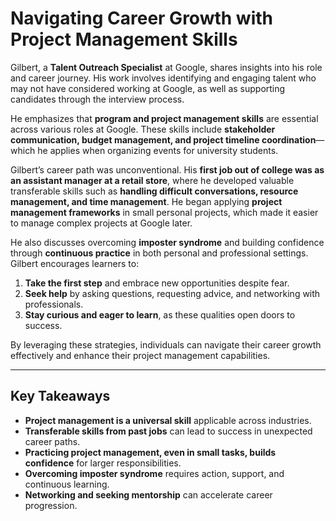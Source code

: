 # Navigating Career Growth with Project Management Skills

Gilbert, a **Talent Outreach Specialist** at Google, shares insights into his role and career journey. His work involves identifying and engaging talent who may not have considered working at Google, as well as supporting candidates through the interview process.

He emphasizes that **program and project management skills** are essential across various roles at Google. These skills include **stakeholder communication, budget management, and project timeline coordination**—which he applies when organizing events for university students.

Gilbert’s career path was unconventional. His **first job out of college was as an assistant manager at a retail store**, where he developed valuable transferable skills such as **handling difficult conversations, resource management, and time management**. He began applying **project management frameworks** in small personal projects, which made it easier to manage complex projects at Google later.

He also discusses overcoming **imposter syndrome** and building confidence through **continuous practice** in both personal and professional settings. Gilbert encourages learners to:

1. **Take the first step** and embrace new opportunities despite fear.
2. **Seek help** by asking questions, requesting advice, and networking with professionals.
3. **Stay curious and eager to learn**, as these qualities open doors to success.

By leveraging these strategies, individuals can navigate their career growth effectively and enhance their project management capabilities.

---

## **Key Takeaways**

- **Project management is a universal skill** applicable across industries.
- **Transferable skills from past jobs** can lead to success in unexpected career paths.
- **Practicing project management, even in small tasks, builds confidence** for larger responsibilities.
- **Overcoming imposter syndrome** requires action, support, and continuous learning.
- **Networking and seeking mentorship** can accelerate career progression.
